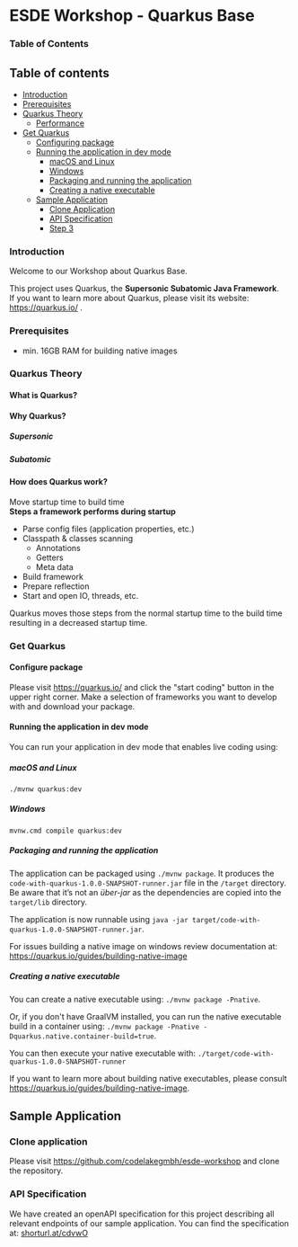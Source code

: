 # ESDE Workshop - Quarkus Base

### Table of Contents
## Table of contents
  * [Introduction](#introduction)
  * [Prerequisites](#prerequisites)
  * [Quarkus Theory](#quarkus-theory)
    + [Performance](#performance)
  * [Get Quarkus](#get-quarkus)
    + [Configuring package](#configure-package)
    + [Running the application in dev mode](#running-the-application-in-dev-mode)
      - [macOS and Linux](#macos-and-linux)
      - [Windows](#windows)
      - [Packaging and running the application](#packaging-and-running-the-application)
      - [Creating a native executable](#creating-a-native-executable)
    + [Sample Application](#sample-application)
      - [Clone Application](#clone-application)
      - [API Specification](#api-specification)
      - [Step 3](#step-3)
      
### Introduction
Welcome to our Workshop about Quarkus Base.

This project uses Quarkus, the **Supersonic Subatomic Java Framework**.  
If you want to learn more about Quarkus, please visit its website: https://quarkus.io/ .

### Prerequisites
- min. 16GB RAM for building native images

### Quarkus Theory

#### What is Quarkus?
#### Why Quarkus?
##### Supersonic
##### Subatomic
#### How does Quarkus work?

Move startup time to build time  
**Steps a framework performs during startup**
- Parse config files (application properties, etc.)
- Classpath & classes scanning
    - Annotations
    - Getters
    - Meta data
- Build framework
- Prepare reflection 
- Start and open IO, threads, etc.

Quarkus moves those steps from the normal startup time to the build time resulting in a decreased startup time.

### Get Quarkus
#### Configure package 
Please visit https://quarkus.io/ and click the "start coding" button in the upper right corner. Make a selection of frameworks you want to develop with and download your package.

#### Running the application in dev mode
You can run your application in dev mode that enables live coding using:

##### macOS and Linux
```
./mvnw quarkus:dev
```
##### Windows
```
mvnw.cmd compile quarkus:dev
```

##### Packaging and running the application
The application can be packaged using `./mvnw package`.
It produces the `code-with-quarkus-1.0.0-SNAPSHOT-runner.jar` file in the `/target` directory.
Be aware that it’s not an _über-jar_ as the dependencies are copied into the `target/lib` directory.

The application is now runnable using `java -jar target/code-with-quarkus-1.0.0-SNAPSHOT-runner.jar`.

For issues building a native image on windows review documentation at: https://quarkus.io/guides/building-native-image

##### Creating a native executable

You can create a native executable using: `./mvnw package -Pnative`.

Or, if you don't have GraalVM installed, you can run the native executable build in a container using: `./mvnw package -Pnative -Dquarkus.native.container-build=true`.

You can then execute your native executable with: `./target/code-with-quarkus-1.0.0-SNAPSHOT-runner`

If you want to learn more about building native executables, please consult https://quarkus.io/guides/building-native-image.

## Sample Application

### Clone application
Please visit https://github.com/codelakegmbh/esde-workshop and clone the repository.

### API Specification
We have created an openAPI specification for this project describing all relevant endpoints of our sample application.
You can find the specification at: <a href="https://shorturl.at/cdvwO">shorturl.at/cdvwO</a>
